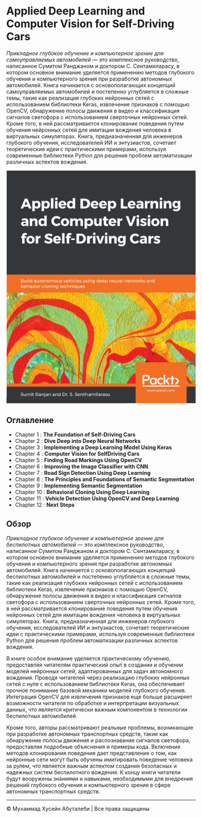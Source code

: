 <!-- ©©©©©©©©©©©©©©©©©©©©©©©© All Rights Are Reserved By Muhammad Husain Abootalebi ©©©©©©©©©©©©©©©©©©©©©©©©©©©©©©©©©© -->

# Applied Deep Learning and Computer Vision for Self-Driving Cars

*Прикладное глубокое обучение и компьютерное зрение для самоуправляемых автомобилей* — это комплексное руководство, написанное Сумитом Ранджаном и доктором С. Сентамиларасу, в котором основное внимание уделяется применению методов глубокого обучения и компьютерного зрения при разработке автономных автомобилей. Книга начинается с основополагающих концепций самоуправляемых автомобилей и постепенно углубляется в сложные темы, такие как реализация глубоких нейронных сетей с использованием библиотеки Keras, извлечение признаков с помощью OpenCV, обнаружение полосы движения в видео и классификация сигналов светофора с использованием сверточных нейронных сетей. Кроме того, в ней рассматривается клонирование поведения путем обучения нейронных сетей для имитации вождения человека в виртуальных симуляторах. Книга, предназначенная для инженеров глубокого обучения, исследователей ИИ и энтузиастов, сочетает теоретические идеи с практическими примерами, используя современные библиотеки Python для решения проблем автоматизации различных аспектов вождения.

![Applied Deep Learning and Computer Vision for Self-Driving Cars](../../assets/Books/Book%20Covers/00%20-%201%20-%20Applied%20DL%20-%20CV%20for%20SDC.webp)

## Оглавление

* Chapter 1 : **The Foundation of Self-Driving Cars**
* Chapter 2 : **Dive Deep into Deep Neural Networks**
* Chapter 3 : **Implementing a Deep Learning Model Using Keras**
* Chapter 4 : **Computer Vision for SelfDriving Cars**
* Chapter 5 : **Finding Road Markings Using OpenCV**
* Chapter 6 : **Improving the Image Classifier with CNN**
* Chapter 7 : **Road Sign Detection Using Deep Learning**
* Chapter 8 : **The Principles and Foundations of Semantic Segmentation**
* Chapter 9 : **Implementing Semantic Segmentation**
* Chapter 10 : **Behavioral Cloning Using Deep Learning**
* Chapter 11 : **Vehicle Detection Using OpenCV and Deep Learning**
* Chapter 12 : **Next Steps**

## Обзор

*Прикладное глубокое обучение и компьютерное зрение для беспилотных автомобилей* — это комплексное руководство, написанное Сумитом Ранджаном и доктором С. Сентамиларасу, в котором основное внимание уделяется применению методов глубокого обучения и компьютерного зрения при разработке автономных автомобилей. Книга начинается с основополагающих концепций беспилотных автомобилей и постепенно углубляется в сложные темы, такие как реализация глубоких нейронных сетей с использованием библиотеки Keras, извлечение признаков с помощью OpenCV, обнаружение полосы движения в видео и классификация сигналов светофора с использованием сверточных нейронных сетей. Кроме того, в ней рассматривается клонирование поведения путем обучения нейронных сетей для имитации вождения человека в виртуальных симуляторах. Книга, предназначенная для инженеров глубокого обучения, исследователей ИИ и энтузиастов, сочетает теоретические идеи с практическими примерами, используя современные библиотеки Python для решения проблем автоматизации различных аспектов вождения.

В книге особое внимание уделяется практическому обучению, предоставляя читателям практический опыт в создании и обучении моделей нейронных сетей, адаптированных для задач автономного вождения. Проводя читателей через реализацию глубоких нейронных сетей с нуля с использованием библиотеки Keras, она обеспечивает прочное понимание базовой механики моделей глубокого обучения. Интеграция OpenCV для извлечения признаков еще больше расширяет возможности читателя по обработке и интерпретации визуальных данных, что является критически важным компонентом в технологии беспилотных автомобилей.

Кроме того, авторы рассматривают реальные проблемы, возникающие при разработке автономных транспортных средств, такие как обнаружение полосы движения и распознавание сигналов светофора, предоставляя подробные объяснения и примеры кода. Включение методов клонирования поведения дает представление о том, как нейронные сети могут быть обучены имитировать поведение человека за рулем, что является важным аспектом создания безопасных и надежных систем беспилотного вождения. К концу книги читатели будут вооружены знаниями и навыками, необходимыми для внедрения решений глубокого обучения и компьютерного зрения в сфере автономных транспортных средств.

---

© Мухаммад Хусейн Абуталеби | Все права защищены

<!-- ©©©©©©©©©©©©©©©©©©©©©©©© All Rights Are Reserved By Muhammad Husain Abootalebi ©©©©©©©©©©©©©©©©©©©©©©©©©©©©©©©©©© -->
